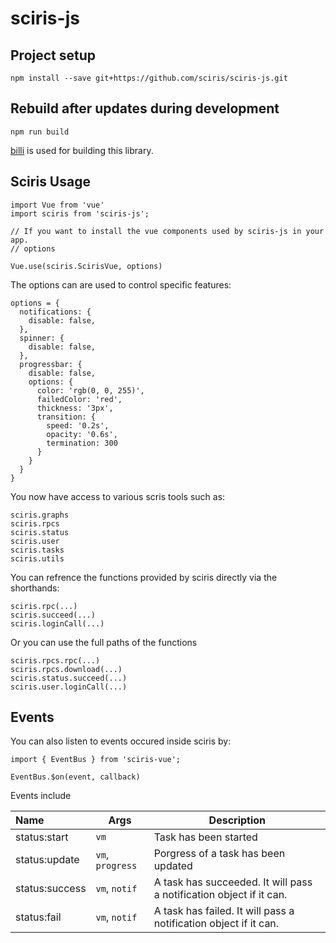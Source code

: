 # sciris-js

## Project setup
```
npm install --save git+https://github.com/sciris/sciris-js.git
```

## Rebuild after updates during development

```
npm run build
```

[billi](https://bili.egoist.moe/#/) is used for building this library.

## Sciris Usage

```
import Vue from 'vue'
import sciris from 'sciris-js';

// If you want to install the vue components used by sciris-js in your app.
// options

Vue.use(sciris.ScirisVue, options)
```

The options can are used to control specific features:

```
options = {
  notifications: {
    disable: false,
  },
  spinner: {
    disable: false,
  },
  progressbar: {
    disable: false,
    options: {
      color: 'rgb(0, 0, 255)',
      failedColor: 'red',
      thickness: '3px',
      transition: {
        speed: '0.2s',
        opacity: '0.6s',
        termination: 300
      } 
    }
  }
}
```

You now have access to various scris tools such as: 

```
sciris.graphs
sciris.rpcs
sciris.status
sciris.user
sciris.tasks
sciris.utils
```

You can refrence the functions provided by sciris directly via the shorthands: 

```
sciris.rpc(...)
sciris.succeed(...)
sciris.loginCall(...)
```


Or you can use the full paths of the functions

```
sciris.rpcs.rpc(...)
sciris.rpcs.download(...)
sciris.status.succeed(...)
sciris.user.loginCall(...)
```

## Events

You can also listen to events occured inside sciris by:

```
import { EventBus } from 'sciris-vue';

EventBus.$on(event, callback)
```

Events include

|Name|Args|Description|
|:---|---|---|
|status:start|`vm`| Task has been started|
|status:update|`vm`, `progress` |Porgress of a task has been updated  |
|status:success| `vm`, `notif` |A task has succeeded. It will pass a notification object if it can. |
|status:fail| `vm`, `notif` |A task has failed. It will pass a notification object if it can. | 
